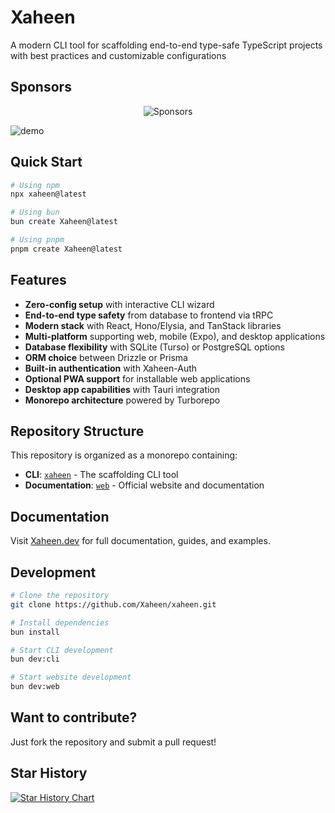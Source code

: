# Xaheen

A modern CLI tool for scaffolding end-to-end type-safe TypeScript projects with best practices and customizable configurations

## Sponsors

<p align="center">
<img src="https://sponsors.amanv.dev/sponsors.png" alt="Sponsors">
</p>

![demo](https://cdn.jsdelivr.net/gh/amanvarshney01/xaheen/demo.gif)

## Quick Start

```bash
# Using npm
npx xaheen@latest

# Using bun
bun create Xaheen@latest

# Using pnpm
pnpm create Xaheen@latest
```

## Features

- **Zero-config setup** with interactive CLI wizard
- **End-to-end type safety** from database to frontend via tRPC
- **Modern stack** with React, Hono/Elysia, and TanStack libraries
- **Multi-platform** supporting web, mobile (Expo), and desktop applications
- **Database flexibility** with SQLite (Turso) or PostgreSQL options
- **ORM choice** between Drizzle or Prisma
- **Built-in authentication** with Xaheen-Auth
- **Optional PWA support** for installable web applications
- **Desktop app capabilities** with Tauri integration
- **Monorepo architecture** powered by Turborepo

## Repository Structure

This repository is organized as a monorepo containing:

- **CLI**: [`xaheen`](apps/cli) - The scaffolding CLI tool
- **Documentation**: [`web`](apps/web) - Official website and documentation

## Documentation

Visit [Xaheen.dev](https://Xaheen.dev) for full documentation, guides, and examples.

## Development

```bash
# Clone the repository
git clone https://github.com/Xaheen/xaheen.git

# Install dependencies
bun install

# Start CLI development
bun dev:cli

# Start website development
bun dev:web
```

## Want to contribute?

Just fork the repository and submit a pull request!

## Star History

<a href="https://www.star-history.com/#AmanVarshney01/xaheen&Date">
 <picture>
   <source media="(prefers-color-scheme: dark)" srcset="https://api.star-history.com/svg?repos=AmanVarshney01/xaheen&type=Date&theme=dark" />
   <source media="(prefers-color-scheme: light)" srcset="https://api.star-history.com/svg?repos=AmanVarshney01/xaheen&type=Date" />
   <img alt="Star History Chart" src="https://api.star-history.com/svg?repos=AmanVarshney01/xaheen&type=Date" />
 </picture>
</a>
